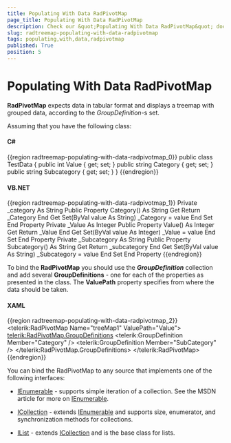 ```yaml
---
title: Populating With Data RadPivotMap
page_title: Populating With Data RadPivotMap
description: Check our &quot;Populating With Data RadPivotMap&quot; documentation article for the RadTreeMap {{ site.framework_name }} control.
slug: radtreemap-populating-with-data-radpivotmap
tags: populating,with,data,radpivotmap
published: True
position: 5
---
```


# Populating With Data RadPivotMap

__RadPivotMap__ expects data in tabular format and displays a treemap with grouped data, according to the *GroupDefinition*-s set.

Assuming that you have the following class:

#### __C#__

{{region radtreemap-populating-with-data-radpivotmap_0}}
	public class TestData
	{
	     public int Value { get; set; }
	     public string Category { get; set; }
	     public string Subcategory { get; set; }
	}
{{endregion}}

#### __VB.NET__

{{region radtreemap-populating-with-data-radpivotmap_1}}
	Private _category As String
	    Public Property Category() As String
	        Get
	            Return _Category
	        End Get
	        Set(ByVal value As String)
	            _Category = value
	        End Set
	    End Property
	Private _Value As Integer
	    Public Property Value() As Integer
	        Get
	            Return _Value
	        End Get
	        Set(ByVal value As Integer)
	            _Value = value
	        End Set
	    End Property
	Private _Subcategory As String
	    Public Property Subcategory() As String
	        Get
	            Return _subcategory
	        End Get
	        Set(ByVal value As String)
	            _Subcategory = value
	        End Set
	    End Property
{{endregion}}

To bind the __RadPivotMap__ you should use the *__GroupDefinition__* collection and add several __GroupDefinitions__ - one for each of the properties as presented in the class. The __ValuePath__ property specifies from where the data should be taken.

#### __XAML__

{{region radtreemap-populating-with-data-radpivotmap_2}}
	<telerik:RadPivotMap Name="treeMap1" ValuePath="Value">
		<telerik:RadPivotMap.GroupDefinitions>
						<telerik:GroupDefinition Member="Category" />
						<telerik:GroupDefinition Member="SubCategory" />
		</telerik:RadPivotMap.GroupDefinitions>
	</telerik:RadPivotMap>
{{endregion}}

You can bind the RadPivotMap to any source that implements one of the following interfaces:

* [IEnumerable](http://msdn.microsoft.com/en-us/library/system.collections.ienumerable.aspx) - supports simple iteration of a collection. See the MSDN article for more on [IEnumerable](http://msdn.microsoft.com/en-us/library/system.collections.ienumerable.aspx). 

* [ICollection](http://msdn.microsoft.com/en-us/library/system.collections.icollection.aspx) - extends [IEnumerable](http://msdn.microsoft.com/en-us/library/system.collections.ienumerable.aspx) and supports size, enumerator, and synchronization methods for collections. 

* [IList](http://msdn.microsoft.com/en-us/library/system.collections.ilist.aspx) - extends [ICollection](http://msdn.microsoft.com/en-us/library/system.collections.icollection.aspx) and is the base class for lists. 